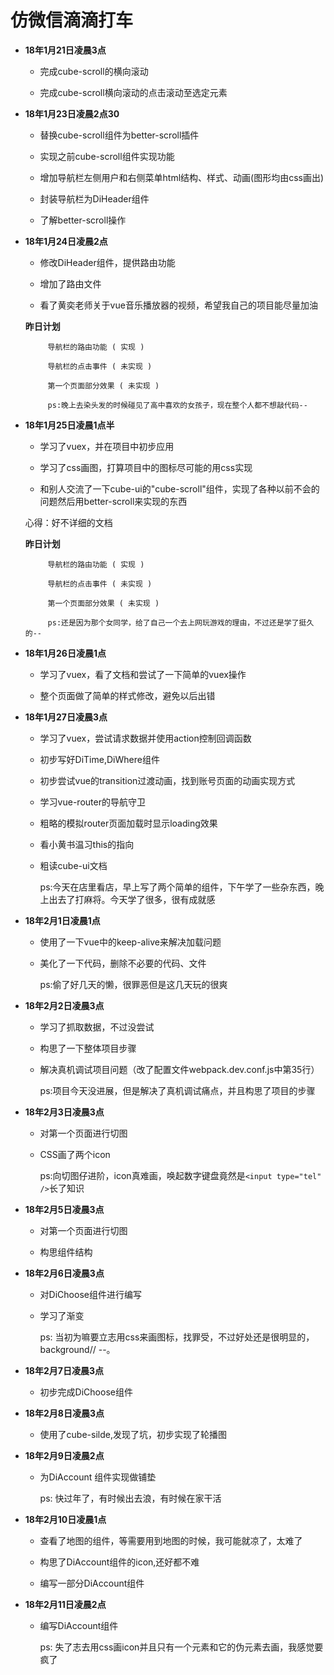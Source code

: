 # 仿微信滴滴打车

* **18年1月21日凌晨3点**

    * 完成cube-scroll的横向滚动

    * 完成cube-scroll横向滚动的点击滚动至选定元素

* **18年1月23日凌晨2点30**

    * 替换cube-scroll组件为better-scroll插件

    * 实现之前cube-scroll组件实现功能

    * 增加导航栏左侧用户和右侧菜单html结构、样式、动画(图形均由css画出)

    * 封装导航栏为DiHeader组件

    * 了解better-scroll操作

* **18年1月24日凌晨2点**

    * 修改DiHeader组件，提供路由功能

    * 增加了路由文件

    * 看了黄奕老师关于vue音乐播放器的视频，希望我自己的项目能尽量加油

    **昨日计划**

           导航栏的路由功能 ( 实现 )
    
           导航栏的点击事件 ( 未实现 )
    
           第一个页面部分效果 ( 未实现 )

           ps:晚上去染头发的时候碰见了高中喜欢的女孩子，现在整个人都不想敲代码--

* **18年1月25日凌晨1点半**

    * 学习了vuex，并在项目中初步应用

    * 学习了css画图，打算项目中的图标尽可能的用css实现

    * 和别人交流了一下cube-ui的"cube-scroll"组件，实现了各种以前不会的问题然后用better-scroll来实现的东西

    心得：好不详细的文档

    **昨日计划**

           导航栏的路由功能 ( 实现 )
    
           导航栏的点击事件 ( 未实现 )
    
           第一个页面部分效果 ( 未实现 )

           ps:还是因为那个女同学，给了自己一个去上网玩游戏的理由，不过还是学了挺久的--


* **18年1月26日凌晨1点**

    * 学习了vuex，看了文档和尝试了一下简单的vuex操作

    * 整个页面做了简单的样式修改，避免以后出错

* **18年1月27日凌晨3点**

    * 学习了vuex，尝试请求数据并使用action控制回调函数

    * 初步写好DiTime,DiWhere组件

    * 初步尝试vue的transition过渡动画，找到账号页面的动画实现方式

    * 学习vue-router的导航守卫

    * 粗略的模拟router页面加载时显示loading效果

    * 看小黄书温习this的指向

    * 粗读cube-ui文档

        ps:今天在店里看店，早上写了两个简单的组件，下午学了一些杂东西，晚上出去了打麻将。今天学了很多，很有成就感

* **18年2月1日凌晨1点**

    * 使用了一下vue中的keep-alive来解决加载问题

    * 美化了一下代码，删除不必要的代码、文件

        ps:偷了好几天的懒，很罪恶但是这几天玩的很爽

* **18年2月2日凌晨3点**

    * 学习了抓取数据，不过没尝试

    * 构思了一下整体项目步骤

    * 解决真机调试项目问题（改了配置文件webpack.dev.conf.js中第35行）

        ps:项目今天没进展，但是解决了真机调试痛点，并且构思了项目的步骤

* **18年2月3日凌晨3点**

    * 对第一个页面进行切图

    * CSS画了两个icon

        ps:向切图仔进阶，icon真难画，唤起数字键盘竟然是```<input type="tel" />```长了知识

* **18年2月5日凌晨3点**

    * 对第一个页面进行切图

    * 构思组件结构

* **18年2月6日凌晨3点**

    * 对DiChoose组件进行编写

    * 学习了渐变
        
        ps: 当初为嘛要立志用css来画图标，找罪受，不过好处还是很明显的，background// --。

* **18年2月7日凌晨3点**

    * 初步完成DiChoose组件
    
* **18年2月8日凌晨3点**

    * 使用了cube-silde,发现了坑，初步实现了轮播图

* **18年2月9日凌晨2点**

    * 为DiAccount 组件实现做铺垫

        ps: 快过年了，有时候出去浪，有时候在家干活

* **18年2月10日凌晨1点**

    * 查看了地图的组件，等需要用到地图的时候，我可能就凉了，太难了

    * 构思了DiAccount组件的icon,还好都不难

    * 编写一部分DiAccount组件

* **18年2月11日凌晨2点**

    * 编写DiAccount组件

        ps: 失了志去用css画icon并且只有一个元素和它的伪元素去画，我感觉要疯了